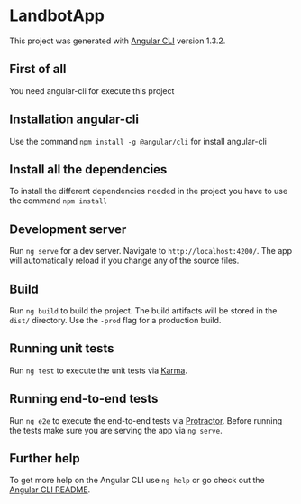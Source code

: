 # LandbotApp

This project was generated with [Angular CLI](https://github.com/angular/angular-cli) version 1.3.2.

## First of all
You need angular-cli for execute this project

## Installation angular-cli
Use the command `npm install -g @angular/cli` for install angular-cli

## Install all the dependencies
To install the different dependencies needed in the project you have to use the command `npm install`

## Development server

Run `ng serve` for a dev server. Navigate to `http://localhost:4200/`. The app will automatically reload if you change any of the source files.


## Build

Run `ng build` to build the project. The build artifacts will be stored in the `dist/` directory. Use the `-prod` flag for a production build.

## Running unit tests

Run `ng test` to execute the unit tests via [Karma](https://karma-runner.github.io).

## Running end-to-end tests

Run `ng e2e` to execute the end-to-end tests via [Protractor](http://www.protractortest.org/).
Before running the tests make sure you are serving the app via `ng serve`.

## Further help

To get more help on the Angular CLI use `ng help` or go check out the [Angular CLI README](https://github.com/angular/angular-cli/blob/master/README.md).
